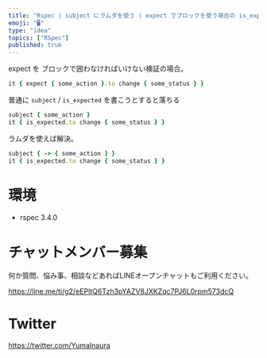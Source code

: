 ```yaml
---
title: "Rspec | subject にラムダを使う ( expect でブロックを使う場合の is_expected の書き方 )"
emoji: "🖥"
type: "idea"
topics: ["RSpec"]
published: true
---
```


expect を ブロックで囲わなければいけない検証の場合。

```rb
it { expect { some_action }.to change { some_status } }
```

普通に `subject` / `is_expected` を書こうとすると落ちる

```rb
subject { some_action }
it { is_expected.to change { some_status } }
```

ラムダを使えば解決。

```rb
subject { -> { some_action } }
it { is_expected.to change { some_status } }
```


# 環境

- rspec 3.4.0








<!-- Update From Qiita API -->

# チャットメンバー募集


何か質問、悩み事、相談などあればLINEオープンチャットもご利用ください。

https://line.me/ti/g2/eEPltQ6Tzh3pYAZV8JXKZqc7PJ6L0rpm573dcQ





# Twitter


https://twitter.com/YumaInaura


<!-- Update From Qiita API -->


